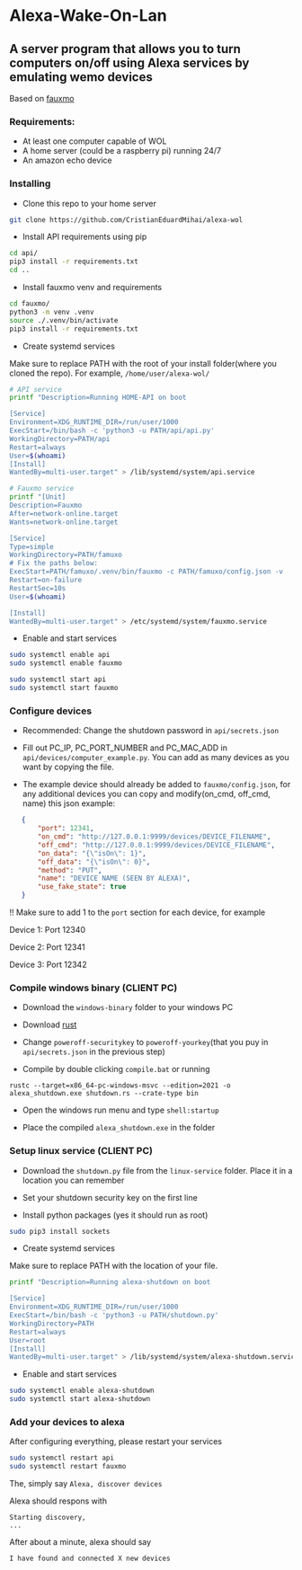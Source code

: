 # Alexa-Wake-On-Lan
## A server program that allows you to turn computers on/off using Alexa services by emulating wemo devices
Based on [fauxmo](https://github.com/n8henrie/fauxmo)

### Requirements:
- At least one computer capable of WOL
- A home server (could be a raspberry pi) running 24/7
- An amazon echo device

### Installing
- Clone this repo to your home server

```bash
git clone https://github.com/CristianEduardMihai/alexa-wol
```

- Install API requirements using pip
```bash
cd api/
pip3 install -r requirements.txt
cd ..
```

- Install fauxmo venv and requirements
```bash
cd fauxmo/
python3 -m venv .venv
source ./.venv/bin/activate
pip3 install -r requirements.txt
```

- Create systemd services

Make sure to replace PATH with the root of your install folder(where you cloned the repo). For example, `/home/user/alexa-wol/`
```bash
# API service
printf "Description=Running HOME-API on boot

[Service]
Environment=XDG_RUNTIME_DIR=/run/user/1000
ExecStart=/bin/bash -c 'python3 -u PATH/api/api.py'
WorkingDirectory=PATH/api
Restart=always
User=$(whoami)
[Install]
WantedBy=multi-user.target" > /lib/systemd/system/api.service

# Fauxmo service
printf "[Unit]
Description=Fauxmo
After=network-online.target
Wants=network-online.target

[Service]
Type=simple
WorkingDirectory=PATH/famuxo
# Fix the paths below:
ExecStart=PATH/famuxo/.venv/bin/fauxmo -c PATH/famuxo/config.json -v
Restart=on-failure
RestartSec=10s
User=$(whoami)

[Install]
WantedBy=multi-user.target" > /etc/systemd/system/fauxmo.service
```

- Enable and start services
```bash
sudo systemctl enable api
sudo systemctl enable fauxmo

sudo systemctl start api
sudo systemctl start fauxmo
```

### Configure devices

 - Recommended: Change the shutdown password in `api/secrets.json`

 - Fill out PC_IP, PC_PORT_NUMBER and PC_MAC_ADD in `api/devices/computer_example.py`. You can add as many devices as you want by copying the file.

 - The example device should already be added to `fauxmo/config.json`, for any additional devices you can copy and modify(on_cmd, off_cmd, name) this json example:
 ```json
    {
        "port": 12341,
        "on_cmd": "http://127.0.0.1:9999/devices/DEVICE_FILENAME",
        "off_cmd": "http://127.0.0.1:9999/devices/DEVICE_FILENAME",
        "on_data": "{\"isOn\": 1}",
        "off_data": "{\"isOn\": 0}",
        "method": "PUT",
        "name": "DEVICE NAME (SEEN BY ALEXA)",
        "use_fake_state": true
    }
 ```
!! Make sure to add 1 to the `port` section for each device, for example

Device 1: Port 12340

Device 2: Port 12341

Device 3: Port 12342

### Compile windows binary (CLIENT PC)
- Download the `windows-binary` folder to your windows PC

- Download [rust](https://www.rust-lang.org/tools/install)

- Change `poweroff-securitykey` to `poweroff-yourkey`(that you puy in `api/secrets.json` in the previous step)

- Compile by double clicking `compile.bat` or running
```
rustc --target=x86_64-pc-windows-msvc --edition=2021 -o alexa_shutdown.exe shutdown.rs --crate-type bin
```
- Open the windows run menu and type `shell:startup`

- Place the compiled `alexa_shutdown.exe` in the folder

### Setup linux service (CLIENT PC)
- Download the `shutdown.py` file from the `linux-service` folder. Place it in a location you can remember

- Set your shutdown security key on the first line

- Install python packages (yes it should run as root)
```bash
sudo pip3 install sockets
```

- Create systemd services

Make sure to replace PATH with the location of your file.
```bash
printf "Description=Running alexa-shutdown on boot

[Service]
Environment=XDG_RUNTIME_DIR=/run/user/1000
ExecStart=/bin/bash -c 'python3 -u PATH/shutdown.py'
WorkingDirectory=PATH
Restart=always
User=root
[Install]
WantedBy=multi-user.target" > /lib/systemd/system/alexa-shutdown.service
```

- Enable and start services

```bash
sudo systemctl enable alexa-shutdown
sudo systemctl start alexa-shutdown
```


### Add your devices to alexa
After configuring everything, please restart your services
```bash
sudo systemctl restart api
sudo systemctl restart fauxmo
```

The, simply say
`Alexa, discover devices`

Alexa should respons with
```
Starting discovery,
...
```

After about a minute, alexa should say
```
I have found and connected X new devices
```